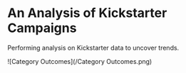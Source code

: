# An Analysis of Kickstarter Campaigns
Performing analysis on Kickstarter data to uncover trends.

![Category Outcomes](/Category Outcomes.png)
